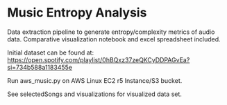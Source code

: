 # Music Entropy Analysis

Data extraction pipeline to generate entropy/complexity metrics of audio data. Comparative visualization notebook and excel spreadsheet included. 

Initial dataset can be found at: https://open.spotify.com/playlist/0hBQxz37zeQKCyDDPAGvEa?si=734b588a1183455e

Run aws_music.py on AWS Linux EC2 r5 Instance/S3 bucket.

See selectedSongs and visualizations for visualized data set.
